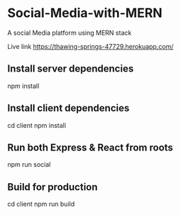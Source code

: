 # Social-Media-with-MERN
A social Media platform using MERN stack

Live link https://thawing-springs-47729.herokuapp.com/
## Install server dependencies
npm install
## Install client dependencies

cd client
npm install
## Run both Express & React from roots

npm run social
## Build for production

cd client
npm run build
